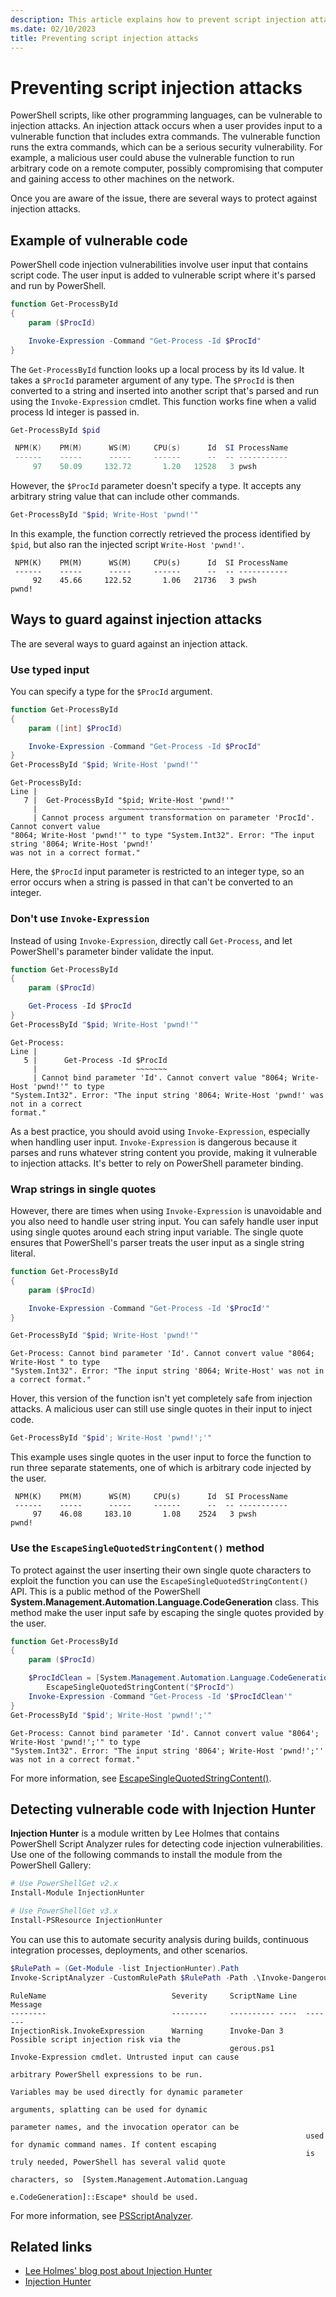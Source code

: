 ```yaml
---
description: This article explains how to prevent script injection attacks using single quote escaping.
ms.date: 02/10/2023
title: Preventing script injection attacks
---
```

# Preventing script injection attacks

PowerShell scripts, like other programming languages, can be vulnerable to injection attacks. An
injection attack occurs when a user provides input to a vulnerable function that includes extra
commands. The vulnerable function runs the extra commands, which can be a serious security
vulnerability. For example, a malicious user could abuse the vulnerable function to run arbitrary
code on a remote computer, possibly compromising that computer and gaining access to other machines
on the network.

Once you are aware of the issue, there are several ways to protect against injection attacks.

## Example of vulnerable code

PowerShell code injection vulnerabilities involve user input that contains script code. The user
input is added to vulnerable script where it's parsed and run by PowerShell.

```powershell
function Get-ProcessById
{
    param ($ProcId)

    Invoke-Expression -Command "Get-Process -Id $ProcId"
}
```

The `Get-ProcessById` function looks up a local process by its Id value. It takes a `$ProcId`
parameter argument of any type. The `$ProcId` is then converted to a string and inserted into
another script that's parsed and run using the `Invoke-Expression` cmdlet. This function works fine
when a valid process Id integer is passed in.

```powershell
Get-ProcessById $pid

 NPM(K)    PM(M)      WS(M)     CPU(s)      Id  SI ProcessName
 ------    -----      -----     ------      --  -- -----------
     97    50.09     132.72       1.20   12528   3 pwsh
```

However, the `$ProcId` parameter doesn't specify a type. It accepts any arbitrary string value that
can include other commands.

```powershell
Get-ProcessById "$pid; Write-Host 'pwnd!'"
```

In this example, the function correctly retrieved the process identified by `$pid`, but also ran the
injected script `Write-Host 'pwnd!'`.

```Output
 NPM(K)    PM(M)      WS(M)     CPU(s)      Id  SI ProcessName
 ------    -----      -----     ------      --  -- -----------
     92    45.66     122.52       1.06   21736   3 pwsh
pwnd!
```

## Ways to guard against injection attacks

The are several ways to guard against an injection attack.

### Use typed input

You can specify a type for the `$ProcId` argument.

```powershell
function Get-ProcessById
{
    param ([int] $ProcId)

    Invoke-Expression -Command "Get-Process -Id $ProcId"
}
Get-ProcessById "$pid; Write-Host 'pwnd!'"
```

```Output
Get-ProcessById:
Line |
   7 |  Get-ProcessById "$pid; Write-Host 'pwnd!'"
     |                  ~~~~~~~~~~~~~~~~~~~~~~~~~
     | Cannot process argument transformation on parameter 'ProcId'. Cannot convert value
"8064; Write-Host 'pwnd!'" to type "System.Int32". Error: "The input string '8064; Write-Host 'pwnd!'
was not in a correct format."
```

Here, the `$ProcId` input parameter is restricted to an integer type, so an error occurs when a
string is passed in that can't be converted to an integer.

### Don't use `Invoke-Expression`

Instead of using `Invoke-Expression`, directly call `Get-Process`, and let PowerShell's parameter
binder validate the input.

```powershell
function Get-ProcessById
{
    param ($ProcId)

    Get-Process -Id $ProcId
}
Get-ProcessById "$pid; Write-Host 'pwnd!'"
```

```Output
Get-Process:
Line |
   5 |      Get-Process -Id $ProcId
     |                      ~~~~~~~
     | Cannot bind parameter 'Id'. Cannot convert value "8064; Write-Host 'pwnd!'" to type
"System.Int32". Error: "The input string '8064; Write-Host 'pwnd!' was not in a correct
format."
```

As a best practice, you should avoid using `Invoke-Expression`, especially when handling user input.
`Invoke-Expression` is dangerous because it parses and runs whatever string content you provide,
making it vulnerable to injection attacks. It's better to rely on PowerShell parameter binding.

### Wrap strings in single quotes

However, there are times when using `Invoke-Expression` is unavoidable and you also need to handle
user string input. You can safely handle user input using single quotes around each string input
variable. The single quote ensures that PowerShell's parser treats the user input as a single string
literal.

```powershell
function Get-ProcessById
{
    param ($ProcId)

    Invoke-Expression -Command "Get-Process -Id '$ProcId'"
}

Get-ProcessById "$pid; Write-Host 'pwnd!'"
```

```Output
Get-Process: Cannot bind parameter 'Id'. Cannot convert value "8064; Write-Host " to type
"System.Int32". Error: "The input string '8064; Write-Host' was not in a correct format."
```

Hover, this version of the function isn't yet completely safe from injection attacks. A malicious
user can still use single quotes in their input to inject code.

```powershell
Get-ProcessById "$pid'; Write-Host 'pwnd!';'"
```

This example uses single quotes in the user input to force the function to run three separate
statements, one of which is arbitrary code injected by the user.

```Output
 NPM(K)    PM(M)      WS(M)     CPU(s)      Id  SI ProcessName
 ------    -----      -----     ------      --  -- -----------
     97    46.08     183.10       1.08    2524   3 pwsh
pwnd!
```

### Use the `EscapeSingleQuotedStringContent()` method

To protect against the user inserting their own single quote characters to exploit the function you
can use the `EscapeSingleQuotedStringContent()` API. This is a public method of the PowerShell
**System.Management.Automation.Language.CodeGeneration** class. This method make the user input safe
by escaping the single quotes provided by the user.

```powershell
function Get-ProcessById
{
    param ($ProcId)

    $ProcIdClean = [System.Management.Automation.Language.CodeGeneration]::
        EscapeSingleQuotedStringContent("$ProcId")
    Invoke-Expression -Command "Get-Process -Id '$ProcIdClean'"
}
Get-ProcessById "$pid'; Write-Host 'pwnd!';'"
```

```Output
Get-Process: Cannot bind parameter 'Id'. Cannot convert value "8064'; Write-Host 'pwnd!';'" to type
"System.Int32". Error: "The input string '8064'; Write-Host 'pwnd!';'' was not in a correct format."
```

For more information, see [EscapeSingleQuotedStringContent()][01].

## Detecting vulnerable code with Injection Hunter

**Injection Hunter** is a module written by Lee Holmes that contains PowerShell Script Analyzer
rules for detecting code injection vulnerabilities. Use one of the following commands to install the
module from the PowerShell Gallery:

```powershell
# Use PowerShellGet v2.x
Install-Module InjectionHunter

# Use PowerShellGet v3.x
Install-PSResource InjectionHunter
```

You can use this to automate security analysis during builds, continuous integration processes,
deployments, and other scenarios.

```powershell
$RulePath = (Get-Module -list InjectionHunter).Path
Invoke-ScriptAnalyzer -CustomRulePath $RulePath -Path .\Invoke-Dangerous.ps1
```

```Output
RuleName                            Severity     ScriptName Line  Message
--------                            --------     ---------- ----  -------
InjectionRisk.InvokeExpression      Warning      Invoke-Dan 3     Possible script injection risk via the
                                                 gerous.ps1       Invoke-Expression cmdlet. Untrusted input can cause
                                                                  arbitrary PowerShell expressions to be run.
                                                                  Variables may be used directly for dynamic parameter
                                                                  arguments, splatting can be used for dynamic
                                                                  parameter names, and the invocation operator can be
                                                                  used for dynamic command names. If content escaping
                                                                  is truly needed, PowerShell has several valid quote
                                                                  characters, so  [System.Management.Automation.Languag
                                                                  e.CodeGeneration]::Escape* should be used.
```

For more information, see [PSScriptAnalyzer][02].

<!-- TODO: Add instructions for VS Code once it gets fixed -->

## Related links

- [Lee Holmes' blog post about Injection Hunter][03]
- [Injection Hunter][04]

<!-- link references -->
[01]: /dotnet/api/system.management.automation.language.codegeneration.escapesinglequotedstringcontent
[02]: /powershell/utility-modules/psscriptanalyzer/overview
[03]: https://devblogs.microsoft.com/powershell/powershell-injection-hunter-security-auditing-for-powershell-scripts/
[04]: https://www.powershellgallery.com/packages/InjectionHunter
